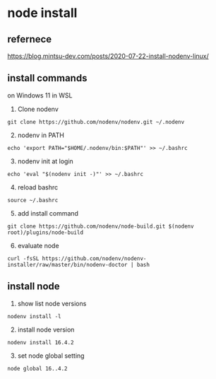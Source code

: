 # node install

## refernece

https://blog.mintsu-dev.com/posts/2020-07-22-install-nodenv-linux/


## install commands

on Windows 11 in WSL

1. Clone nodenv
```
git clone https://github.com/nodenv/nodenv.git ~/.nodenv
```

2. nodenv in PATH

```
echo 'export PATH="$HOME/.nodenv/bin:$PATH"' >> ~/.bashrc
```

3. nodenv init at login
```
echo 'eval "$(nodenv init -)"' >> ~/.bashrc
```

4. reload bashrc
```
source ~/.bashrc
```

5. add install command
```
git clone https://github.com/nodenv/node-build.git $(nodenv root)/plugins/node-build
```

6. evaluate node
```
curl -fsSL https://github.com/nodenv/nodenv-installer/raw/master/bin/nodenv-doctor | bash
``` 

## install node

1. show list node versions
```
nodenv install -l
```

2. install node version
```
nodenv install 16.4.2
```

3. set node global setting
```
node global 16..4.2
```
